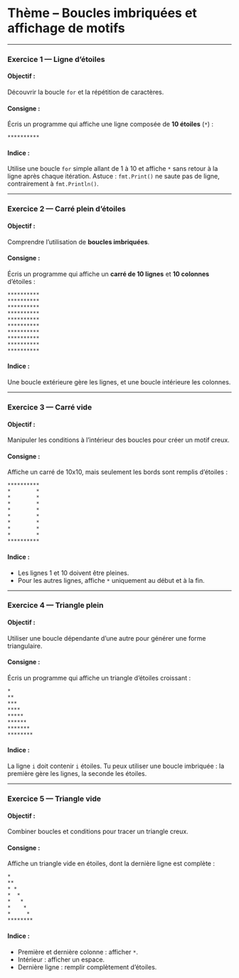 
# Thème – Boucles imbriquées et affichage de motifs

---

### **Exercice 1 — Ligne d’étoiles**

#### **Objectif :**

Découvrir la boucle `for` et la répétition de caractères.

#### **Consigne :**

Écris un programme qui affiche une ligne composée de **10 étoiles** (`*`) :

```
**********
```

#### **Indice :**

Utilise une boucle `for` simple allant de 1 à 10 et affiche `*` sans retour à la ligne après chaque itération.
Astuce : `fmt.Print()` ne saute pas de ligne, contrairement à `fmt.Println()`.

---

### **Exercice 2 — Carré plein d’étoiles**

#### **Objectif :**

Comprendre l’utilisation de **boucles imbriquées**.

#### **Consigne :**

Écris un programme qui affiche un **carré de 10 lignes** et **10 colonnes** d’étoiles :

```
**********
**********
**********
**********
**********
**********
**********
**********
**********
**********
```

#### **Indice :**

Une boucle extérieure gère les lignes, et une boucle intérieure les colonnes.

---

### **Exercice 3 — Carré vide**

#### **Objectif :**

Manipuler les conditions à l’intérieur des boucles pour créer un motif creux.

#### **Consigne :**

Affiche un carré de 10x10, mais seulement les bords sont remplis d’étoiles :

```
**********
*        *
*        *
*        *
*        *
*        *
*        *
*        *
*        *
**********
```

#### **Indice :**

* Les lignes 1 et 10 doivent être pleines.
* Pour les autres lignes, affiche `*` uniquement au début et à la fin.

---

### **Exercice 4 — Triangle plein**

#### **Objectif :**

Utiliser une boucle dépendante d’une autre pour générer une forme triangulaire.

#### **Consigne :**

Écris un programme qui affiche un triangle d’étoiles croissant :

```
*
**
***
****
*****
******
*******
********
```

#### **Indice :**

La ligne `i` doit contenir `i` étoiles.
Tu peux utiliser une boucle imbriquée : la première gère les lignes, la seconde les étoiles.

---

### **Exercice 5 — Triangle vide**

#### **Objectif :**

Combiner boucles et conditions pour tracer un triangle creux.

#### **Consigne :**

Affiche un triangle vide en étoiles, dont la dernière ligne est complète :

```
*
**
* *
*  *
*   *
*    *
*     *
********
```

#### **Indice :**

* Première et dernière colonne : afficher `*`.
* Intérieur : afficher un espace.
* Dernière ligne : remplir complètement d’étoiles.


